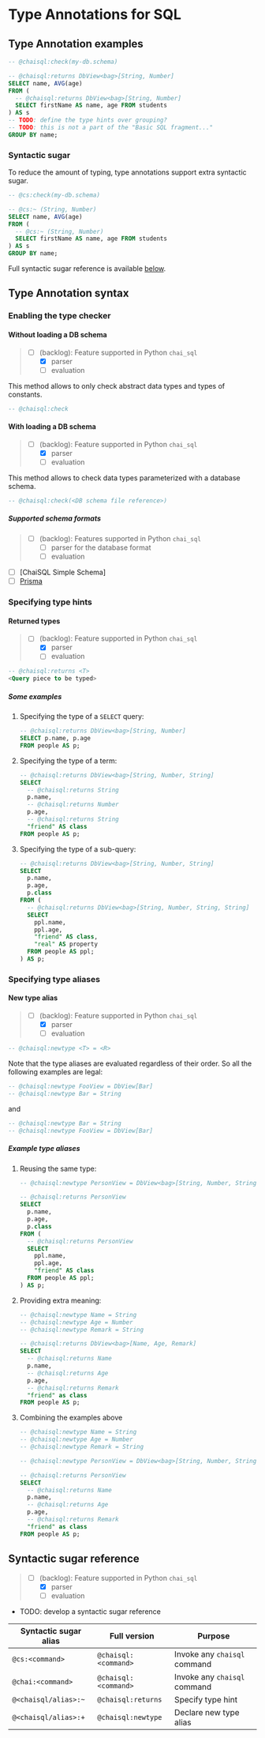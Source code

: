 # Type Annotations for SQL

<!-- TODO: provide an introduction -->
<!-- FIXME: describe the running example schema -->

## Type Annotation examples

```sql  title="Type annotation in SQL example"
-- @chaisql:check(my-db.schema)

-- @chaisql:returns DbView<bag>[String, Number]
SELECT name, AVG(age)
FROM (
  -- @chaisql:returns DbView<bag>[String, Number]
  SELECT firstName AS name, age FROM students
) AS s
-- TODO: define the type hints over grouping?
-- TODO: this is not a part of the "Basic SQL fragment..."
GROUP BY name;
```

### Syntactic sugar

To reduce the amount of typing, type annotations support extra syntactic sugar.

```sql  title="Sugary type annotation in SQL example"
-- @cs:check(my-db.schema)

-- @cs:~ (String, Number)
SELECT name, AVG(age)
FROM (
  -- @cs:~ (String, Number)
  SELECT firstName AS name, age FROM students
) AS s 
GROUP BY name;
```

Full syntactic sugar reference is available [below](#syntactic-sugar-reference).

## Type Annotation syntax

<!-- TODO: write a preamble -->

### Enabling the type checker

#### Without loading a DB schema

> - [ ] (backlog): Feature supported in Python `chai_sql`
>   - [x] parser
>   - [ ] evaluation

This method allows to only check abstract data types and types of constants.

```sql
-- @chaisql:check
```

#### With loading a DB schema

> - [ ] (backlog): Feature supported in Python `chai_sql`
>   - [x] parser
>   - [ ] evaluation

This method allows to check data types parameterized with a database schema.

```sql
-- @chaisql:check(<DB schema file reference>)
```

##### Supported schema formats

> - [ ] (backlog): Features supported in Python `chai_sql`
>   - [ ] parser for the database format
>   - [ ] evaluation

- [ ] [ChaiSQL Simple Schema]
- [ ] [Prisma](https://www.prisma.io/docs/concepts/components/prisma-schema)

### Specifying type hints

#### Returned types

> - [ ] (backlog): Feature supported in Python `chai_sql`
>   - [x] parser
>   - [ ] evaluation

```sql
-- @chaisql:returns <T>
<Query piece to be typed>
```

##### Some examples

1. Specifying the type of a `SELECT` query:

    ```sql  title="Type hint example, select"
    -- @chaisql:returns DbView<bag>[String, Number]
    SELECT p.name, p.age
    FROM people AS p;
    ```

2. Specifying the type of a term:

    ```sql  title="Type hint example, term"
    -- @chaisql:returns DbView<bag>[String, Number, String]
    SELECT
      -- @chaisql:returns String
      p.name,
      -- @chaisql:returns Number
      p.age,
      -- @chaisql:returns String
      "friend" AS class
    FROM people AS p;
    ```

3. Specifying the type of a sub-query:

    ```sql  title="Type hint example, sub-query"
    -- @chaisql:returns DbView<bag>[String, Number, String]
    SELECT
      p.name,
      p.age,
      p.class
    FROM (
      -- @chaisql:returns DbView<bag>[String, Number, String, String]
      SELECT
        ppl.name,
        ppl.age,
        "friend" AS class,
        "real" AS property
      FROM people AS ppl;
    ) AS p;
    ```

### Specifying type aliases

#### New type alias

> - [ ] (backlog): Feature supported in Python `chai_sql`
>   - [x] parser
>   - [ ] evaluation

```sql
-- @chaisql:newtype <T> = <R>
```

Note that the type aliases are evaluated regardless of their order.
So all the following examples are legal:

```sql
-- @chaisql:newtype FooView = DbView[Bar]
-- @chaisql:newtype Bar = String
```

and

```sql
-- @chaisql:newtype Bar = String
-- @chaisql:newtype FooView = DbView[Bar]
```

##### Example type aliases

1. Reusing the same type:

    ```sql  title="Type alias example, reuse"
    -- @chaisql:newtype PersonView = DbView<bag>[String, Number, String]

    -- @chaisql:returns PersonView
    SELECT
      p.name,
      p.age,
      p.class
    FROM (
      -- @chaisql:returns PersonView
      SELECT
        ppl.name,
        ppl.age,
        "friend" AS class
      FROM people AS ppl;
    ) AS p;
    ```

2. Providing extra meaning:

    ```sql  title="Type hint example, term"
    -- @chaisql:newtype Name = String
    -- @chaisql:newtype Age = Number
    -- @chaisql:newtype Remark = String

    -- @chaisql:returns DbView<bag>[Name, Age, Remark]
    SELECT
      -- @chaisql:returns Name
      p.name,
      -- @chaisql:returns Age
      p.age,
      -- @chaisql:returns Remark
      "friend" as class
    FROM people AS p;
    ```

3. Combining the examples above

    ```sql  title="Type hint example, term"
    -- @chaisql:newtype Name = String
    -- @chaisql:newtype Age = Number
    -- @chaisql:newtype Remark = String

    -- @chaisql:newtype PersonView = DbView<bag>[String, Number, String]

    -- @chaisql:returns PersonView
    SELECT
      -- @chaisql:returns Name
      p.name,
      -- @chaisql:returns Age
      p.age,
      -- @chaisql:returns Remark
      "friend" as class
    FROM people AS p;
    ```

## Syntactic sugar reference

> - [ ] (backlog): Feature supported in Python `chai_sql`
>   - [x] parser
>   - [ ] evaluation

- TODO: develop a syntactic sugar reference

| Syntactic sugar alias | Full version | Purpose |
| --------------------- | ------------ | ------- |
| `@cs:<command>` | `@chaisql:<command>` | Invoke any `chaisql` command |
| `@chai:<command>` | `@chaisql:<command>` | Invoke any `chaisql` command |
| `@<chaisql/alias>:~` | `@chaisql:returns` | Specify type hint |
| `@<chaisql/alias>:+` | `@chaisql:newtype` | Declare new type alias |
